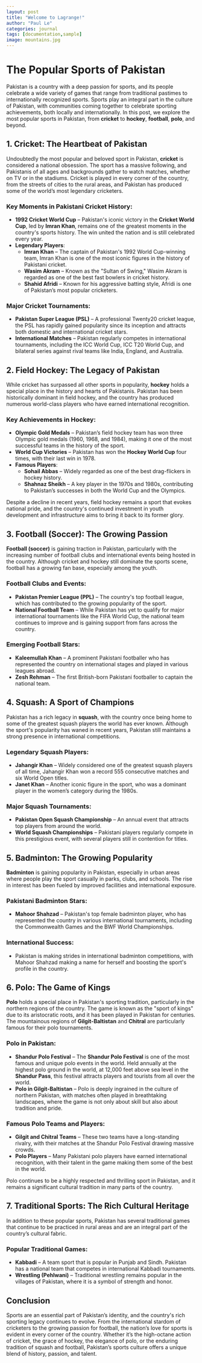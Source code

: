 ```yaml
---
layout: post
title: "Welcome to Lagrange!"
author: "Paul Le"
categories: journal
tags: [documentation,sample]
image: mountains.jpg
---
```


# The Popular Sports of Pakistan

Pakistan is a country with a deep passion for sports, and its people celebrate a wide variety of games that range from traditional pastimes to internationally recognized sports. Sports play an integral part in the culture of Pakistan, with communities coming together to celebrate sporting achievements, both locally and internationally. In this post, we explore the most popular sports in Pakistan, from **cricket** to **hockey**, **football**, **polo**, and beyond.

## 1. **Cricket: The Heartbeat of Pakistan**

Undoubtedly the most popular and beloved sport in Pakistan, **cricket** is considered a national obsession. The sport has a massive following, and Pakistanis of all ages and backgrounds gather to watch matches, whether on TV or in the stadiums. Cricket is played in every corner of the country, from the streets of cities to the rural areas, and Pakistan has produced some of the world’s most legendary cricketers.

### Key Moments in Pakistani Cricket History:
- **1992 Cricket World Cup** – Pakistan's iconic victory in the **Cricket World Cup**, led by **Imran Khan**, remains one of the greatest moments in the country's sports history. The win united the nation and is still celebrated every year.
- **Legendary Players**:
  - **Imran Khan** – The captain of Pakistan's 1992 World Cup-winning team, Imran Khan is one of the most iconic figures in the history of Pakistani cricket.
  - **Wasim Akram** – Known as the "Sultan of Swing," Wasim Akram is regarded as one of the best fast bowlers in cricket history.
  - **Shahid Afridi** – Known for his aggressive batting style, Afridi is one of Pakistan’s most popular cricketers.

### Major Cricket Tournaments:
- **Pakistan Super League (PSL)** – A professional Twenty20 cricket league, the PSL has rapidly gained popularity since its inception and attracts both domestic and international cricket stars.
- **International Matches** – Pakistan regularly competes in international tournaments, including the ICC World Cup, ICC T20 World Cup, and bilateral series against rival teams like India, England, and Australia.

## 2. **Field Hockey: The Legacy of Pakistan**

While cricket has surpassed all other sports in popularity, **hockey** holds a special place in the history and hearts of Pakistanis. Pakistan has been historically dominant in field hockey, and the country has produced numerous world-class players who have earned international recognition.

### Key Achievements in Hockey:
- **Olympic Gold Medals** – Pakistan’s field hockey team has won three Olympic gold medals (1960, 1968, and 1984), making it one of the most successful teams in the history of the sport.
- **World Cup Victories** – Pakistan has won the **Hockey World Cup** four times, with their last win in 1978.
- **Famous Players**:
  - **Sohail Abbas** – Widely regarded as one of the best drag-flickers in hockey history.
  - **Shahnaz Sheikh** – A key player in the 1970s and 1980s, contributing to Pakistan’s successes in both the World Cup and the Olympics.

Despite a decline in recent years, field hockey remains a sport that evokes national pride, and the country's continued investment in youth development and infrastructure aims to bring it back to its former glory.

## 3. **Football (Soccer): The Growing Passion**

**Football (soccer)** is gaining traction in Pakistan, particularly with the increasing number of football clubs and international events being hosted in the country. Although cricket and hockey still dominate the sports scene, football has a growing fan base, especially among the youth.

### Football Clubs and Events:
- **Pakistan Premier League (PPL)** – The country's top football league, which has contributed to the growing popularity of the sport.
- **National Football Team** – While Pakistan has yet to qualify for major international tournaments like the FIFA World Cup, the national team continues to improve and is gaining support from fans across the country.

### Emerging Football Stars:
- **Kaleemullah Khan** – A prominent Pakistani footballer who has represented the country on international stages and played in various leagues abroad.
- **Zesh Rehman** – The first British-born Pakistani footballer to captain the national team.

## 4. **Squash: A Sport of Champions**

Pakistan has a rich legacy in **squash**, with the country once being home to some of the greatest squash players the world has ever known. Although the sport's popularity has waned in recent years, Pakistan still maintains a strong presence in international competitions.

### Legendary Squash Players:
- **Jahangir Khan** – Widely considered one of the greatest squash players of all time, Jahangir Khan won a record 555 consecutive matches and six World Open titles.
- **Janet Khan** – Another iconic figure in the sport, who was a dominant player in the women’s category during the 1980s.

### Major Squash Tournaments:
- **Pakistan Open Squash Championship** – An annual event that attracts top players from around the world.
- **World Squash Championships** – Pakistani players regularly compete in this prestigious event, with several players still in contention for titles.

## 5. **Badminton: The Growing Popularity**

**Badminton** is gaining popularity in Pakistan, especially in urban areas where people play the sport casually in parks, clubs, and schools. The rise in interest has been fueled by improved facilities and international exposure.

### Pakistani Badminton Stars:
- **Mahoor Shahzad** – Pakistan's top female badminton player, who has represented the country in various international tournaments, including the Commonwealth Games and the BWF World Championships.

### International Success:
- Pakistan is making strides in international badminton competitions, with Mahoor Shahzad making a name for herself and boosting the sport's profile in the country.

## 6. **Polo: The Game of Kings**

**Polo** holds a special place in Pakistan's sporting tradition, particularly in the northern regions of the country. The game is known as the "sport of kings" due to its aristocratic roots, and it has been played in Pakistan for centuries. The mountainous regions of **Gilgit-Baltistan** and **Chitral** are particularly famous for their polo tournaments.

### Polo in Pakistan:
- **Shandur Polo Festival** – The **Shandur Polo Festival** is one of the most famous and unique polo events in the world. Held annually at the highest polo ground in the world, at 12,000 feet above sea level in the **Shandur Pass**, this festival attracts players and tourists from all over the world.
- **Polo in Gilgit-Baltistan** – Polo is deeply ingrained in the culture of northern Pakistan, with matches often played in breathtaking landscapes, where the game is not only about skill but also about tradition and pride.

### Famous Polo Teams and Players:
- **Gilgit and Chitral Teams** – These two teams have a long-standing rivalry, with their matches at the Shandur Polo Festival drawing massive crowds.
- **Polo Players** – Many Pakistani polo players have earned international recognition, with their talent in the game making them some of the best in the world.

Polo continues to be a highly respected and thrilling sport in Pakistan, and it remains a significant cultural tradition in many parts of the country.

## 7. **Traditional Sports: The Rich Cultural Heritage**

In addition to these popular sports, Pakistan has several traditional games that continue to be practiced in rural areas and are an integral part of the country’s cultural fabric.

### Popular Traditional Games:
- **Kabbadi** – A team sport that is popular in Punjab and Sindh. Pakistan has a national team that competes in international Kabbadi tournaments.
- **Wrestling (Pehlwani)** – Traditional wrestling remains popular in the villages of Pakistan, where it is a symbol of strength and honor.

## Conclusion

Sports are an essential part of Pakistan’s identity, and the country's rich sporting legacy continues to evolve. From the international stardom of cricketers to the growing passion for football, the nation’s love for sports is evident in every corner of the country. Whether it’s the high-octane action of cricket, the grace of hockey, the elegance of polo, or the enduring tradition of squash and football, Pakistan’s sports culture offers a unique blend of history, passion, and talent.